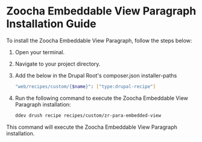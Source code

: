 # Zoocha Embeddable View Paragraph Installation Guide

To install the Zoocha Embeddable View Paragraph, follow the steps below:

1. Open your terminal.
2. Navigate to your project directory.
3. Add the below in the Drupal Root's composer.json installer-paths
    ```sh
    "web/recipes/custom/{$name}": ["type:drupal-recipe"]
    ```
4. Run the following command to execute the Zoocha Embeddable View Paragraph installation:

    ```sh
    ddev drush recipe recipes/custom/zr-para-embedded-view
    ```

This command will execute the Zoocha Embeddable View Paragraph installation.

